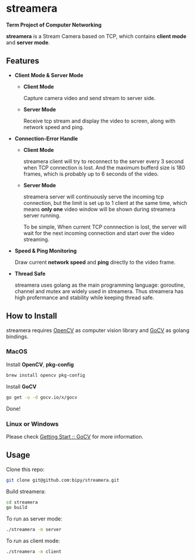 # streamera

**Term Project of Computer Networking**

**streamera** is a Stream Camera based on TCP, which contains **client mode** and **server mode**.

## Features

- **Client Mode & Server Mode**

    - **Client Mode**

        Capture camera video and send stream to server side.

    - **Server Mode** 

        Receive tcp stream and display the video to screen, along with network speed and ping.

- **Connection-Error Handle**

    - **Client Mode**

        streamera client will try to reconnect to the server every 3 second when TCP connection is lost. And the maximum bufferd size is 180 frames, which is probably up to 6 seconds of the video.

    - **Server Mode**

        streamera server will continuously serve the incoming tcp connection, but the limit is set up to 1 client at the same time, which means **only one** video window will be shown during streamera server running. 

        To be simple, When current TCP connnection is lost, the server will wait for the next  incoming connection and start over the video streaming.

- **Speed & Ping Monitoring**

    Draw current **network speed** and **ping** directly to the video frame.

- **Thread Safe**

    streamera uses golang as the main programming language: goroutine, channel and mutex are widely used in streamera. Thus streamera has high profermance and stability while keeping thread safe.

## How to Install

streamera requires [OpenCV](https://opencv.org/) as computer vision library and [GoCV](https://github.com/hybridgroup/gocv) as golang bindings.

### MacOS

Install **OpenCV**, **pkg-config**

```bash
brew install opencv pkg-config
```

Install **GoCV**

```bash
go get -u -d gocv.io/x/gocv
```

Done!

### Linux or Windows

Please check [Getting Start :: GoCV](https://gocv.io/getting-started/) for more information.



## Usage

Clone this repo:

```bash
git clone git@github.com:bipy/streamera.git
```

Build streamera:

```bash
cd streamera
go build
```

To run as server mode:

```bash
./streamera -m server
```

To run as client mode:

```bash
./streamera -m client
```





